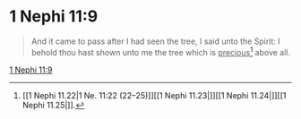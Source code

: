 # 1 Nephi 11:9

> And it came to pass after I had seen the tree, I said unto the Spirit: I behold thou hast shown unto me the tree which is <u>precious</u>[^a] above all.

[1 Nephi 11:9](https://www.churchofjesuschrist.org/study/scriptures/bofm/1-ne/11?lang=eng&id=p9#p9)


[^a]: [[1 Nephi 11.22|1 Ne. 11:22 (22–25)]][[1 Nephi 11.23|]][[1 Nephi 11.24|]][[1 Nephi 11.25|]].  
